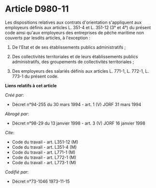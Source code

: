 # Article D980-11

Les dispositions relatives aux contrats d'orientation s'appliquent aux employeurs définis aux articles L. 351-4 et L. 351-12
(3° et 4°) du présent code ainsi qu'aux employeurs des entreprises de pêche maritime non couverts par lesdits articles, à
l'exception :

1. De l'Etat et de ses établissements publics administratifs ;

2. Des collectivités territoriales et de leurs établissements publics administratifs, des groupements de collectivités
territoriales ;

3. Des employeurs des salariés définis aux articles L. 771-1, L. 772-1, L. 773-1 du présent code.

**Liens relatifs à cet article**

_Créé par_:

  - Décret n°94-255 du 30 mars 1994 - art. 1 (V) JORF 31 mars 1994

_Abrogé par_:

  - Décret n°98-29 du 13 janvier 1998 - art. 3 (V) JORF 16 janvier 1998

_Cite_:

  - Code du travail - art. L351-12 (M)
  - Code du travail - art. L351-4 (M)
  - Code du travail - art. L771-1 (M)
  - Code du travail - art. L772-1 (M)
  - Code du travail - art. L773-1 (M)

_Codifié par_:

  - Décret n°73-1046 1973-11-15
